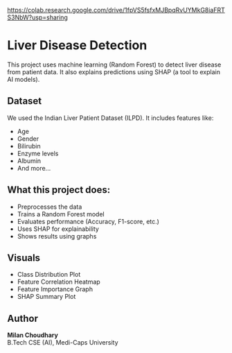 https://colab.research.google.com/drive/1fpVS5fsfxMJBpqRvUYMkG8iaFRTS3NbW?usp=sharing
# Liver Disease Detection

This project uses machine learning (Random Forest) to detect liver disease from patient data. It also explains predictions using SHAP (a tool to explain AI models).

## Dataset
We used the Indian Liver Patient Dataset (ILPD). It includes features like:
- Age
- Gender
- Bilirubin
- Enzyme levels
- Albumin
- And more...

## What this project does:
- Preprocesses the data
- Trains a Random Forest model
- Evaluates performance (Accuracy, F1-score, etc.)
- Uses SHAP for explainability
- Shows results using graphs

## Visuals
- Class Distribution Plot
- Feature Correlation Heatmap
- Feature Importance Graph
- SHAP Summary Plot

## Author
**Milan Choudhary**  
B.Tech CSE (AI), Medi-Caps University

